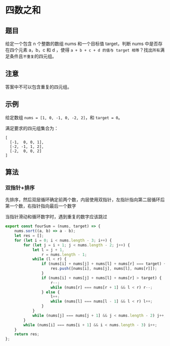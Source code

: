 # 四数之和

## 题目

给定一个包含 n 个整数的数组 nums 和一个目标值 target，判断 nums 中是否存在四个元素 a，b，c 和 d ，使得 `a + b + c + d 的值与 target 相等`？找出`所有`满足条件且`不重复`的四元组。

## 注意

答案中不可以包含重复的四元组。

## 示例

给定数组 `nums = [1, 0, -1, 0, -2, 2]`，和 `target = 0`。

满足要求的四元组集合为：
```
[
  [-1,  0, 0, 1],
  [-2, -1, 1, 2],
  [-2,  0, 0, 2]
]
```

## 算法

### 双指针+排序

先排序，然后双层循环确定前两个数，内层使用双指针，左指针指向第二层循环后第一个数，右指针指向最后一个数字

当指针滑动和循环数字时，遇到重复的数字应该跳过

```js
export const fourSum = (nums, target) => {
	nums.sort((a, b) => a - b);
	let res = [];
	for (let i = 0; i < nums.length - 3; i++) {
		for (let j = i + 1; j < nums.length - 2; j++) {
			let l = j + 1,
				r = nums.length - 1;
			while (l < r) {
				if (nums[i] + nums[j] + nums[l] + nums[r] === target) {
					res.push([nums[i], nums[j], nums[l], nums[r]]);
				}
				if (nums[i] + nums[j] + nums[l] + nums[r] > target) {
					r--;
					while (nums[r] === nums[r + 1] && l < r) r--;
				} else {
					l++;
					while (nums[l] === nums[l - 1] && l < r) l++;
				}
			}
			while (nums[j] === nums[j + 1] && j < nums.length - 2) j++;
		}
		while (nums[i] === nums[i + 1] && i < nums.length - 3) i++;
	}
	return res;
};
```